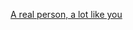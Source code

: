 ---
layout: post
wordpress_id: 1185
wordpress_url: http://noesbueno.com/archives/1185
date: '2011-07-20 23:00:53 -0500'
date_gmt: '2011-07-21 04:00:53 -0500'
body: |
  <p><a href="http://www.youtube.com/watch?v=cfwwHa-7Ux8#t=0m06s">A real person, a lot like you</a></p>
---